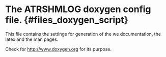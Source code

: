 The ATRSHMLOG doxygen config file.  {#files_doxygen_script}
====================================

This file contains the settings for generation
of the we documentation, the latex and the
man pages.

Check for <http://www.doxygen.org> for its purpose.

